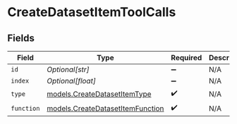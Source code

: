 # CreateDatasetItemToolCalls


## Fields

| Field                                                                      | Type                                                                       | Required                                                                   | Description                                                                |
| -------------------------------------------------------------------------- | -------------------------------------------------------------------------- | -------------------------------------------------------------------------- | -------------------------------------------------------------------------- |
| `id`                                                                       | *Optional[str]*                                                            | :heavy_minus_sign:                                                         | N/A                                                                        |
| `index`                                                                    | *Optional[float]*                                                          | :heavy_minus_sign:                                                         | N/A                                                                        |
| `type`                                                                     | [models.CreateDatasetItemType](../models/createdatasetitemtype.md)         | :heavy_check_mark:                                                         | N/A                                                                        |
| `function`                                                                 | [models.CreateDatasetItemFunction](../models/createdatasetitemfunction.md) | :heavy_check_mark:                                                         | N/A                                                                        |